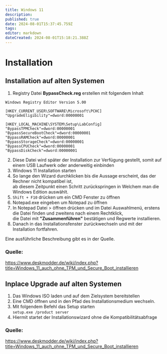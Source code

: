 ```yaml
---
title: Windows 11
description: 
published: true
date: 2024-08-01T15:37:45.759Z
tags: 
editor: markdown
dateCreated: 2024-08-01T15:18:21.388Z
---
```


# Installation
## Installation auf alten Systemen
1. Registry Datei **BypassCheck.reg** erstellen mit folgendem Inhalt
```
Windows Registry Editor Version 5.00

[HKEY_CURRENT_USER\SOFTWARE\Microsoft\PCHC]
"UpgradeEligibility"=dword:00000001

[HKEY_LOCAL_MACHINE\SYSTEM\Setup\LabConfig]
"BypassTPMCheck"=dword:00000001
"BypassSecureBootCheck"=dword:00000001
"BypassRAMCheck"=dword:00000001
"BypassStorageCheck"=dword:00000001
"BypassCPUCheck"=dword:00000001
"BypassDiskCheck"=dword:00000001
```
2. Diese Datei wird später der Installation zur Verfügung gestellt, somit auf einem USB Laufwerk oder anderweitig einbinden
3. Windows 11 Installation starten
4. So lange den Wizard durchklicken bis die Aussage erscheint, das der Rechner nicht kompatibel ist,<br>ab diesem Zeitpunkt einen Schritt zurückspringen in Welchem man die Windows Edition auswählt.
5. `Shift + F10` drücken um ein CMD Fenster zu öffnen
6. Notepad.exe eingeben um Notepad zu öffnen
7. In Notepad Datei > öffnen drücken und im Datei Auswahlmenü, erstens die Datei finden und zweitens nach einem Rechtklick,<br>die Datei mit **"Zusammenführen"** bestätigen und Regwerte installieren.
8. Danach in das Installationsfenster zurückwechseln und mit der Installation fortfahren.

Eine ausführliche Beschreibung gibt es in der Quelle.
### Quelle:
https://www.deskmodder.de/wiki/index.php?title=Windows_11_auch_ohne_TPM_und_Secure_Boot_installieren

## Inplace Upgrade auf alten Systemen
1. Das Windows ISO laden und auf dem Zielsystem bereitstellen
2. Eine CMD öffnen und in den Pfad des Installationsmedium wechseln.
3. Mit folgendem Befehl das Setup starten<br>`setup.exe /product server`
4. Hiermit startet der Installationswizard ohne die Kompatibilitätsabfrage
### Quelle:
https://www.deskmodder.de/wiki/index.php?title=Windows_11_auch_ohne_TPM_und_Secure_Boot_installieren

